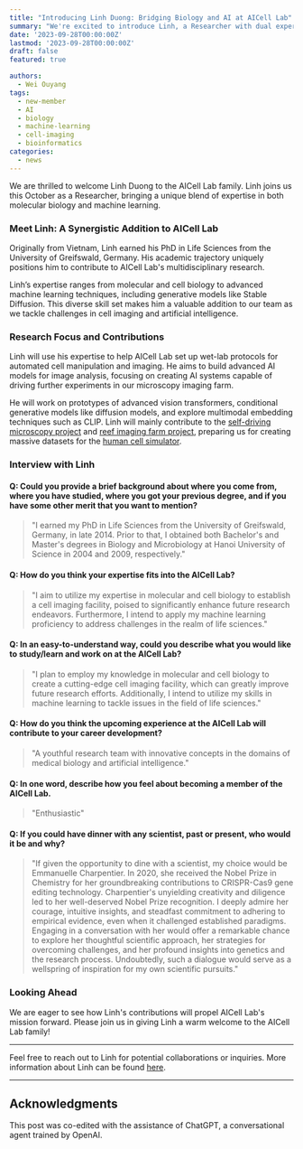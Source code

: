 ```yaml
---
title: "Introducing Linh Duong: Bridging Biology and AI at AICell Lab"
summary: "We're excited to introduce Linh, a Researcher with dual expertise in molecular biology and machine learning. His arrival opens new avenues for AICell Lab in automated cell manipulation and imaging."
date: '2023-09-28T00:00:00Z'
lastmod: '2023-09-28T00:00:00Z'
draft: false
featured: true

authors:
  - Wei Ouyang
tags:
  - new-member
  - AI
  - biology
  - machine-learning
  - cell-imaging
  - bioinformatics
categories:
  - news
---
```


We are thrilled to welcome Linh Duong to the AICell Lab family. Linh joins us this October as a Researcher, bringing a unique blend of expertise in both molecular biology and machine learning.

### Meet Linh: A Synergistic Addition to AICell Lab

Originally from Vietnam, Linh earned his PhD in Life Sciences from the University of Greifswald, Germany. His academic trajectory uniquely positions him to contribute to AICell Lab's multidisciplinary research.

Linh’s expertise ranges from molecular and cell biology to advanced machine learning techniques, including generative models like Stable Diffusion. This diverse skill set makes him a valuable addition to our team as we tackle challenges in cell imaging and artificial intelligence.

### Research Focus and Contributions

Linh will use his expertise to help AICell Lab set up wet-lab protocols for automated cell manipulation and imaging. He aims to build advanced AI models for image analysis, focusing on creating AI systems capable of driving further experiments in our microscopy imaging farm.

He will work on prototypes of advanced vision transformers, conditional generative models like diffusion models, and explore multimodal embedding techniques such as CLIP. Linh will mainly contribute to the [self-driving microscopy project](https://aicell.io/project/self-driving-microscope/) and [reef imaging farm project](https://aicell.io/project/reef-imaging-farm/), preparing us for creating massive datasets for the [human cell simulator](https://aicell.io/project/human-cell-simulator/).

### Interview with Linh

#### Q: Could you provide a brief background about where you come from, where you have studied, where you got your previous degree, and if you have some other merit that you want to mention?

> "I earned my PhD in Life Sciences from the University of Greifswald, Germany, in late 2014. Prior to that, I obtained both Bachelor's and Master's degrees in Biology and Microbiology at Hanoi University of Science in 2004 and 2009, respectively."

#### Q: How do you think your expertise fits into the AICell Lab?

> "I aim to utilize my expertise in molecular and cell biology to establish a cell imaging facility, poised to significantly enhance future research endeavors. Furthermore, I intend to apply my machine learning proficiency to address challenges in the realm of life sciences."

#### Q: In an easy-to-understand way, could you describe what you would like to study/learn and work on at the AICell Lab?

> "I plan to employ my knowledge in molecular and cell biology to create a cutting-edge cell imaging facility, which can greatly improve future research efforts. Additionally, I intend to utilize my skills in machine learning to tackle issues in the field of life sciences."

#### Q: How do you think the upcoming experience at the AICell Lab will contribute to your career development?

> "A youthful research team with innovative concepts in the domains of medical biology and artificial intelligence."

#### Q: In one word, describe how you feel about becoming a member of the AICell Lab.

> "Enthusiastic"

#### Q: If you could have dinner with any scientist, past or present, who would it be and why?

> "If given the opportunity to dine with a scientist, my choice would be Emmanuelle Charpentier. In 2020, she received the Nobel Prize in Chemistry for her groundbreaking contributions to CRISPR-Cas9 gene editing technology. Charpentier's unyielding creativity and diligence led to her well-deserved Nobel Prize recognition. I deeply admire her courage, intuitive insights, and steadfast commitment to adhering to empirical evidence, even when it challenged established paradigms. Engaging in a conversation with her would offer a remarkable chance to explore her thoughtful scientific approach, her strategies for overcoming challenges, and her profound insights into genetics and the research process. Undoubtedly, such a dialogue would serve as a wellspring of inspiration for my own scientific pursuits."

### Looking Ahead

We are eager to see how Linh's contributions will propel AICell Lab's mission forward. Please join us in giving Linh a warm welcome to the AICell Lab family!

---

Feel free to reach out to Linh for potential collaborations or inquiries. More information about Linh can be found [here](/authors/linh).

---

## Acknowledgments

This post was co-edited with the assistance of ChatGPT, a conversational agent trained by OpenAI.
